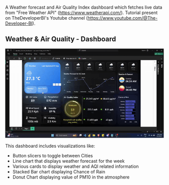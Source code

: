 A Weather forecast and Air Quality Index dashboard which fetches live data from "Free Weather API" (https://www.weatherapi.com/). 
Tutorial present on TheDeveloperBI's Youtube channel (https://www.youtube.com/@The-Developer-BI). 

## Weather & Air Quality - Dashboard 
![Dashboard Demo](screenshots/dashboard_vid.gif) 

This dashboard includes visualizations like: 
- Button slicers to toggle between Cities
- Line chart that displays weather forecast for the week
- Various cards to display weather and AQI related information
- Stacked Bar chart displaying Chance of Rain
- Donut Chart displaying value of PM10 in the atmosphere
